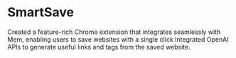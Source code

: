 # SmartSave

Created a feature-rich Chrome extension that integrates seamlessly with Mem, enabling users to save websites with a single click
Integrated OpenAI APIs to generate useful links and tags from the saved website. 
